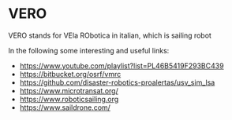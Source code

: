 # VERO
VERO stands for VEla RObotica in italian, which is sailing robot

In the following some interesting and useful links:
* https://www.youtube.com/playlist?list=PL46B5419F293BC439
* https://bitbucket.org/osrf/vmrc
* https://github.com/disaster-robotics-proalertas/usv_sim_lsa
* https://www.microtransat.org/
* https://www.roboticsailing.org
* https://www.saildrone.com/
